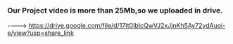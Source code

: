 ### Our Project video is more than 25Mb,so we uploaded in drive.
----> https://drive.google.com/file/d/17It0IbIcQwVJ2xJjnKh5Ay72ydAuoi-e/view?usp=share_link
